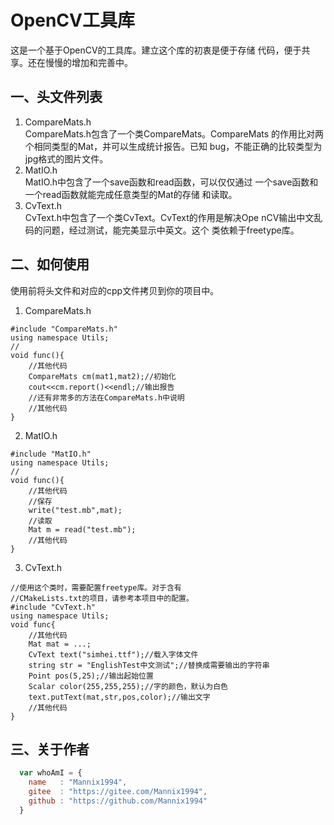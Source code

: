 # OpenCV工具库
这是一个基于OpenCV的工具库。建立这个库的初衷是便于存储
代码，便于共享。还在慢慢的增加和完善中。

## 一、头文件列表
1. CompareMats.h  
CompareMats.h包含了一个类CompareMats。CompareMats
的作用比对两个相同类型的Mat，并可以生成统计报告。已知
bug，不能正确的比较类型为jpg格式的图片文件。
2. MatIO.h  
MatIO.h中包含了一个save函数和read函数，可以仅仅通过
一个save函数和一个read函数就能完成任意类型的Mat的存储
和读取。
3. CvText.h  
CvText.h中包含了一个类CvText。CvText的作用是解决Ope
nCV输出中文乱码的问题，经过测试，能完美显示中英文。这个
类依赖于freetype库。
## 二、如何使用
使用前将头文件和对应的cpp文件拷贝到你的项目中。  
1. CompareMats.h  
```
#include "CompareMats.h"
using namespace Utils;
//
void func(){
    //其他代码
    CompareMats cm(mat1,mat2);//初始化
    cout<<cm.report()<<endl;//输出报告
    //还有非常多的方法在CompareMats.h中说明
    //其他代码
}
```
2. MatIO.h  
```
#include "MatIO.h"
using namespace Utils;
//
void func(){
    //其他代码
    //保存
    write("test.mb",mat);
    //读取
    Mat m = read("test.mb");
    //其他代码
}
```
  
3. CvText.h  
```
//使用这个类时，需要配置freetype库。对于含有  
//CMakeLists.txt的项目，请参考本项目中的配置。
#include "CvText.h"
using namespace Utils;
void func{
    //其他代码
    Mat mat = ...;
    CvText text("simhei.ttf");//载入字体文件
    string str = "EnglishTest中文测试";//替换成需要输出的字符串
    Point pos(5,25);//输出起始位置
    Scalar color(255,255,255);//字的颜色，默认为白色
    text.putText(mat,str,pos,color);//输出文字
    //其他代码
}
```

## 三、关于作者
```javascript
  var whoAmI = {
    name   : "Mannix1994",
    gitee  : "https://gitee.com/Mannix1994",
    github : "https://github.com/Mannix1994"
  }
```